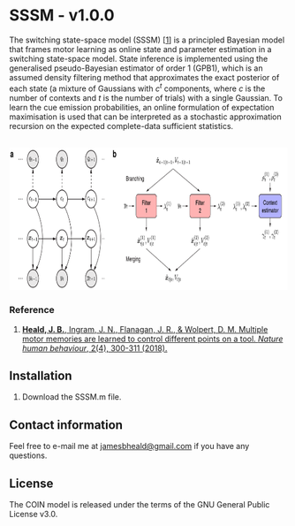 # SSSM - v1.0.0

The switching state-space model (SSSM) [[1](#reference)] is a principled Bayesian model that frames motor learning as online state and parameter estimation in a switching state-space model. State inference is implemented using the generalised pseudo-Bayesian estimator of order 1 (GPB1), which is an assumed density filtering method that approximates the exact posterior of each state (a mixture of Gaussians with *c<sup>t</sup>* components, where *c* is the number of contexts and *t* is the number of trials) with a single Gaussian. To learn the cue emission probabilities, an online formulation of expectation maximisation is used that can be interpreted as a stochastic approximation recursion on the expected complete-data sufficient statistics.
<br/><br/>
<p align="center">
<img src="https://github.com/jamesheald/SSSM/blob/master/images/SSSM.png" width="805" height="257.6703">
<!--<img src="https://github.com/jamesheald/COIN/blob/main/images/spontaneous_recovery.png" width="633.5000" height="361.0000">-->
</p>

### Reference

1. [__Heald, J. B.__, Ingram, J. N., Flanagan, J. R., & Wolpert, D. M. Multiple motor memories are learned to control
different points on a tool. *Nature human behaviour*, 2(4), 300-311 (2018).](https://www.nature.com/articles/s41562-018-0324-5)

## Installation

1. Download the SSSM.m file.

## Contact information

Feel free to e-mail me at [jamesbheald@gmail.com](mailto:jamesbheald@gmail.com) if you have any questions.

## License

The COIN model is released under the terms of the GNU General Public License v3.0.
<!--Source code files:

- KF: recursive Bayesian estimation using a bank of Kalman filters
- ADF: assumed density filtering to approximate the exact posterior of the state with a single Gaussian
- EM: online expectation maximisation to learn the cue emission probabilities-->
